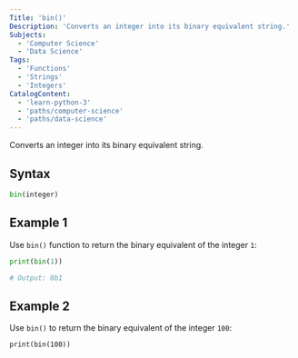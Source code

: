 ```yaml
---
Title: 'bin()'
Description: 'Converts an integer into its binary equivalent string.'
Subjects:
  - 'Computer Science'
  - 'Data Science'
Tags:
  - 'Functions'
  - 'Strings'
  - 'Integers'
CatalogContent:
  - 'learn-python-3'
  - 'paths/computer-science'
  - 'paths/data-science'
---
```


Converts an integer into its binary equivalent string.

## Syntax

```py
bin(integer)
```

## Example 1

Use `bin()` function to return the binary equivalent of the integer `1`:

```python
print(bin(1))

# Output: 0b1
```

## Example 2

Use `bin()` to return the binary equivalent of the integer `100`:

```codebyte/python
print(bin(100))
```
